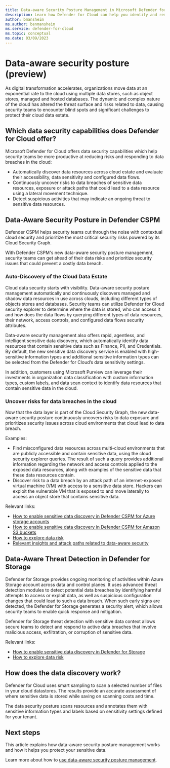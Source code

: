 ```yaml
---
title: Data-aware Security Posture Management in Microsoft Defender for Cloud
description: Learn how Defender for Cloud can help you identify and remediate data security posture issues in your cloud environment.
author: bmansheim
ms.author: benmansheim
ms.service: defender-for-cloud
ms.topic: conceptual
ms.date: 03/09/2023
---
```

# Data-aware security posture (preview)

As digital transformation accelerates, organizations move data at an exponential rate to the cloud using multiple data stores, such as object stores, managed and hosted databases. The dynamic and complex nature of the cloud has altered the threat surface and risks related to data, causing security teams to encounter blind spots and significant challenges to protect their cloud data estate.

## Which data security capabilities does Defender for Cloud offer?

Microsoft Defender for Cloud offers data security capabilities which help security teams be more productive at reducing risks and responding to data breaches in the cloud:
- Automatically discover data resources across cloud estate and evaluate their accessibility, data sensitivity and configured data flows.
- Continuously uncover risks to data breaches of sensitive data resources, exposure or attack paths that could lead to a data resource using a lateral movement technique. 
- Detect suspicious activities that may indicate an ongoing threat to sensitive data resources.

## Data-Aware Security Posture in Defender CSPM

Defender CSPM helps security teams cut through the noise with contextual cloud security and prioritize the most critical security risks powered by its Cloud Security Graph. 

With Defender CSPM's new data-aware security posture management, security teams can get ahead of their data risks and prioritize security issues that could prevent a costly data breach.

### Auto-Discovery of the Cloud Data Estate
Cloud data security starts with visibility.  Data-aware security posture management automatically and continuously discovers managed and shadow data resources in use across clouds, including different types of objects stores and databases. Security teams can utilize Defender for Cloud security explorer to determine where the data is stored, who can access it and how does the data flows by querying different types of data resources, their network, access controls, and configured data flows security attributes.

Data-aware security management also offers rapid, agentless, and intelligent sensitive data discovery, which automatically identify data resources that contain sensitive data such as Finance, PII, and Credentials. By default, the new sensitive data discovery service is enabled with high-sensitive information types and additional sensitive information types can be selected from the Defender for Cloud’s data sensitivity settings.

In addition, customers using Microsoft Purview can leverage their investments in organization data classification with custom information types, custom labels, and data scan context to identify data resources that contain sensitive data in the cloud.

### Uncover risks for data breaches in the cloud
Now that the data layer is part of the Cloud Security Graph, the new data-aware security posture continuously uncovers risks to data exposure and prioritizes security issues across cloud environments that cloud lead to data breach.

Examples:
- Find misconfigured data resources across multi-cloud environments that are publicly accessible and contain sensitive data, using the cloud security explorer queries. The result of such a query provides additional information regarding the network and access controls applied to the exposed data resources, along with examples of the sensitive data that these data resources contain.
- Discover risk to a data breach by an attack path of an internet-exposed virtual machine (VM) with access to a sensitive data store. Hackers can exploit the vulnerable VM that is exposed to and move laterally to access an object store that contains sensitive data.


Relevant links:
- [How to enable sensitive data discovery in Defender CSPM for Azure storage accounts](data-security-posture-enable.md#enable-data-aware-security-posture-in-defender-cspm-for-azure-subscriptions)
- [How to enable sensitive data discovery in Defender CSPM for Amazon S3 buckets](data-security-posture-enable.md#enable-data-aware-security-posture-in-defender-cspm-for-aws-accounts)
- [How to explore data risk](data-security-review-risks.md)
- [Relevant insights and attack paths related to data-aware security](data-security-posture-enable.md#enable-resource-scanning-on-your-subscriptions)

## Data-Aware Threat Detection in Defender for Storage
Defender for Storage provides ongoing monitoring of activities within Azure Storage account across data and control planes. It uses advanced threat detection modules to detect potential data breaches by identifying harmful attempts to access or exploit data, as well as suspicious configuration changes that could lead to such a data breach. When such early signs are detected, the Defender for Storage generates a security alert, which allows security teams to enable quick response and mitigation.

Defender for Storage threat detection with sensitive data context allows secure teams to detect and respond to active data breaches that involve malicious access, exfiltration, or corruption of sensitive data.

Relevant links:
- [How to enable sensitive data discovery in Defender for Storage](defender-for-storage-introduction.md)
- [How to explore data risk](data-security-review-risks.md)

## How does the data discovery work?
Defender for Cloud uses smart sampling to scan a selected number of files in your cloud datastores. The results provide an accurate assessment of where sensitive data is stored while saving on scanning costs and time.

The data security posture scans resources and annotates them with sensitive information types and labels based on sensitivity settings defined for your tenant.

## Next steps

This article explains how data-aware security posture management works and how it helps you protect your sensitive data.

Learn more about how to [use data-aware security posture management](data-security-posture-enable.md).